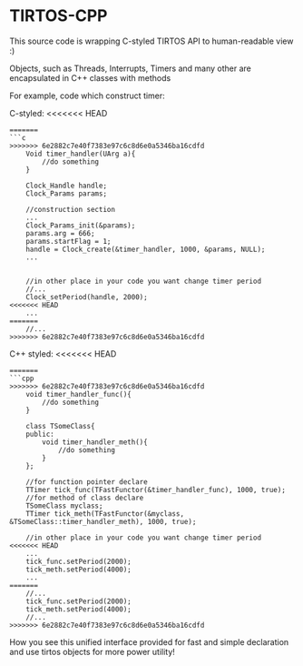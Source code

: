 # TIRTOS-CPP

This source code is wrapping C-styled TIRTOS API to human-readable view :)

Objects, such as Threads, Interrupts, Timers and many other are encapsulated in C++ classes with methods

For example, code which construct timer:

C-styled:
<<<<<<< HEAD
```
=======
```c
>>>>>>> 6e2882c7e40f7383e97c6c8d6e0a5346ba16cdfd
	Void timer_handler(UArg a){
		//do something
	}
	
	Clock_Handle handle;
	Clock_Params params;
	
	//construction section
	...
	Clock_Params_init(&params);
	params.arg = 666;
	params.startFlag = 1;
	handle = Clock_create(&timer_handler, 1000, &params, NULL);
	...
	
	
	//in other place in your code you want change timer period
	//...
	Clock_setPeriod(handle, 2000);
<<<<<<< HEAD
	...
=======
	//...
>>>>>>> 6e2882c7e40f7383e97c6c8d6e0a5346ba16cdfd
```
	
	
C++ styled:
<<<<<<< HEAD
```
=======
```cpp
>>>>>>> 6e2882c7e40f7383e97c6c8d6e0a5346ba16cdfd
    void timer_handler_func(){
    	//do something
    }
    	
    class TSomeClass{
    public:
    	void timer_handler_meth(){
    		//do something
    	}
    };
    	
    //for function pointer declare
    TTimer tick_func(TFastFunctor(&timer_handler_func), 1000, true);
    //for method of class declare
    TSomeClass myclass;
    TTimer tick_meth(TFastFunctor(&myclass, &TSomeClass::timer_handler_meth), 1000, true);
    
    //in other place in your code you want change timer period
<<<<<<< HEAD
    ...
    tick_func.setPeriod(2000);
    tick_meth.setPeriod(4000);
    ...
=======
    //...
    tick_func.setPeriod(2000);
    tick_meth.setPeriod(4000);
    //...
>>>>>>> 6e2882c7e40f7383e97c6c8d6e0a5346ba16cdfd
```
	
How you see this unified interface provided for fast and simple declaration and use tirtos objects for more power utility!
	
	
